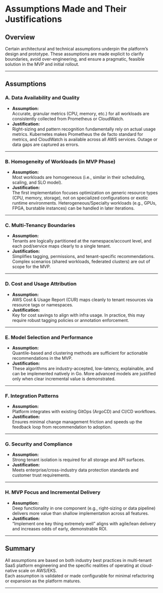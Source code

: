 #  Assumptions Made and Their Justifications

## Overview

Certain architectural and technical assumptions underpin the platform’s design and prototype. These assumptions are made explicit to clarify boundaries, avoid over-engineering, and ensure a pragmatic, feasible solution in the MVP and initial rollout.

---

## Assumptions

### **A. Data Availability and Quality**

- **Assumption:**  
  Accurate, granular metrics (CPU, memory, etc.) for all workloads are consistently collected from Prometheus or CloudWatch.
- **Justification:**  
  Right-sizing and pattern recognition fundamentally rely on actual usage metrics. Kubernetes makes Prometheus the de facto standard for metrics, and CloudWatch is available across all AWS services. Outage or data gaps are captured as errors.

---

### **B. Homogeneity of Workloads (in MVP Phase)**

- **Assumption:**  
  Most workloads are homogeneous (i.e., similar in their scheduling, scaling, and SLO model).
- **Justification:**  
  The first implementation focuses optimization on generic resource types (CPU, memory, storage), not on specialized configurations or exotic runtime environments. Heterogeneous/Specialty workloads (e.g., GPUs, FPGA, burstable instances) can be handled in later iterations.

---

### **C. Multi-Tenancy Boundaries**

- **Assumption:**  
  Tenants are logically partitioned at the namespace/account level, and each pod/service maps clearly to a single tenant.
- **Justification:**  
  Simplifies tagging, permissions, and tenant-specific recommendations. Complex scenarios (shared workloads, federated clusters) are out of scope for the MVP.

---

### **D. Cost and Usage Attribution**

- **Assumption:**  
  AWS Cost & Usage Report (CUR) maps cleanly to tenant resources via resource tags or namespaces.
- **Justification:**  
  Key for cost savings to align with infra usage. In practice, this may require robust tagging policies or annotation enforcement.

---

### **E. Model Selection and Performance**

- **Assumption:**  
  Quantile-based and clustering methods are sufficient for actionable recommendations in the MVP.
- **Justification:**  
  These algorithms are industry-accepted, low-latency, explainable, and can be implemented natively in Go. More advanced models are justified only when clear incremental value is demonstrated.

---

### **F. Integration Patterns**

- **Assumption:**  
  Platform integrates with existing GitOps (ArgoCD) and CI/CD workflows.
- **Justification:**  
  Ensures minimal change management friction and speeds up the feedback loop from recommendation to adoption.

---

### **G. Security and Compliance**

- **Assumption:**  
  Strong tenant isolation is required for all storage and API surfaces.
- **Justification:**  
  Meets enterprise/cross-industry data protection standards and customer trust requirements.

---

### **H. MVP Focus and Incremental Delivery**

- **Assumption:**  
  Deep functionality in one component (e.g., right-sizing or data pipeline) delivers more value than shallow implementation across all features.
- **Justification:**  
  “Implement one key thing extremely well” aligns with agile/lean delivery and increases odds of early, demonstrable ROI.

---

## Summary

All assumptions are based on both industry best practices in multi-tenant SaaS platform engineering and the specific realities of operating at cloud-native scale on AWS/EKS.  
Each assumption is validated or made configurable for minimal refactoring or expansion as the platform matures.

---
